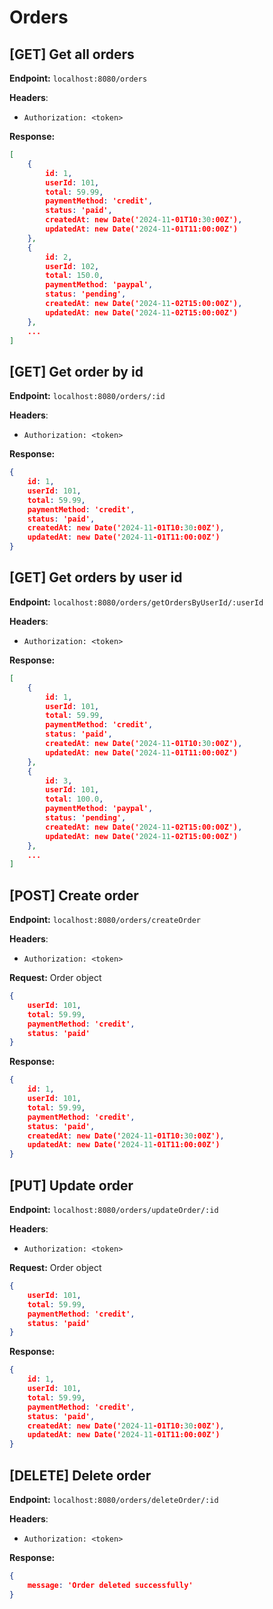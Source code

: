 # Orders

## [GET] Get all orders

__Endpoint:__ `localhost:8080/orders`

__Headers__: 
- `Authorization: <token>`

__Response:__
```json
[
    {
        id: 1,
        userId: 101,
        total: 59.99,
        paymentMethod: 'credit',
        status: 'paid',
        createdAt: new Date('2024-11-01T10:30:00Z'),
        updatedAt: new Date('2024-11-01T11:00:00Z')
    },
    {
        id: 2,
        userId: 102,
        total: 150.0,
        paymentMethod: 'paypal',
        status: 'pending',
        createdAt: new Date('2024-11-02T15:00:00Z'),
        updatedAt: new Date('2024-11-02T15:00:00Z')
    },
    ...
]
```

## [GET] Get order by id

__Endpoint:__ `localhost:8080/orders/:id`

__Headers__:
- `Authorization: <token>`

__Response:__
```json
{
    id: 1,
    userId: 101,
    total: 59.99,
    paymentMethod: 'credit',
    status: 'paid',
    createdAt: new Date('2024-11-01T10:30:00Z'),
    updatedAt: new Date('2024-11-01T11:00:00Z')
}
```

## [GET] Get orders by user id

__Endpoint:__ `localhost:8080/orders/getOrdersByUserId/:userId`

__Headers__:
- `Authorization: <token>`

__Response:__
```json
[
    {
        id: 1,
        userId: 101,
        total: 59.99,
        paymentMethod: 'credit',
        status: 'paid',
        createdAt: new Date('2024-11-01T10:30:00Z'),
        updatedAt: new Date('2024-11-01T11:00:00Z')
    },
    {
        id: 3,
        userId: 101,
        total: 100.0,
        paymentMethod: 'paypal',
        status: 'pending',
        createdAt: new Date('2024-11-02T15:00:00Z'),
        updatedAt: new Date('2024-11-02T15:00:00Z')
    },
    ...
]
```

## [POST] Create order

__Endpoint:__ `localhost:8080/orders/createOrder`

__Headers__:
- `Authorization: <token>`

__Request:__ Order object
```json
{
    userId: 101,
    total: 59.99,
    paymentMethod: 'credit',
    status: 'paid'
}
```

__Response:__
```json
{
    id: 1,
    userId: 101,
    total: 59.99,
    paymentMethod: 'credit',
    status: 'paid',
    createdAt: new Date('2024-11-01T10:30:00Z'),
    updatedAt: new Date('2024-11-01T11:00:00Z')
}
```

## [PUT] Update order

__Endpoint:__ `localhost:8080/orders/updateOrder/:id`

__Headers__:
- `Authorization: <token>`

__Request:__ Order object
```json
{
    userId: 101,
    total: 59.99,
    paymentMethod: 'credit',
    status: 'paid'
}
```

__Response:__
```json
{
    id: 1,
    userId: 101,
    total: 59.99,
    paymentMethod: 'credit',
    status: 'paid',
    createdAt: new Date('2024-11-01T10:30:00Z'),
    updatedAt: new Date('2024-11-01T11:00:00Z')
}
```

## [DELETE] Delete order

__Endpoint:__ `localhost:8080/orders/deleteOrder/:id`

__Headers__:

- `Authorization: <token>`

__Response:__
```json
{
    message: 'Order deleted successfully'
}
```

